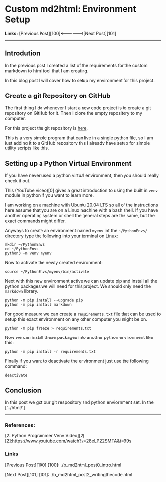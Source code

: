 # Custom md2html: Environment Setup 

**Links:** [Previous Post][100]<------>[Next Post][101]

___

## Introdution

In the previous post I created a list of the requirements for the custom markdown to html tool that I am creating.  

In this blog post I will cover how to setup my environment for this project. 

## Create a git Repository on GitHub

The first thing I do whenever I start a new code project is to create a git repository on GitHub for it. Then I clone the empty repository to my computer. 

For this project the git repository is [here](https://github.com/joey-public/MyScripts). 

This is a very simple program that can live in a single python file, so I am just adding it to a GitHub repository this I already have setup for simple utility scripts like this. 

## Setting up a Python Virtual Environment

If you have never used a python virtual environment, then you should really check it out.

This (YouTube video)[0] gives a great introduction to using the built in `venv` module in python if you want to learn more. 

I am working on a machine with Ubuntu 20.04 LTS so all of the instructions here assume that you are on a Linux machine with a bash shell. If you have another operating system or shell the general steps are the same, but the exact commands might differ. 

Anyways to create an environment named `myenv` int the `~/PythonEnvs/` directory type the following into your terminal on Linux:

```
mkdir ~/PythonEnvs
cd ~/PythonEnvs
python3 -m venv myenv
```

Now to activate the newly created environment:

```
source ~/PythonEnvs/myenv/bin/activate
```

Next with this new environment active we can update pip and install all the python packages we will need for this project. We should only need the `markdown` library. 

```
python -m pip install --upgrade pip
python -m pip install markdown
```

For good measure we can create a `requirements.txt` file that can be used to setup this exact environment on any other computer you might be on. 

```
python -m pip freeze > requirements.txt
```

Now we can install these packages into another python environment like this: 

```
python -m pip install -r requirements.txt 
```

Finally if you want to deactivate the environment just use the following command:

```
deactivate
```

## Conclusion
In this post we got our git respository and python enviornment set. In the ['../html/']
___

### References:

[2: Python Programmer Venv Video][2]
[2]:https://www.youtube.com/watch?v=28eLP22SMTA&t=99s

### Links

[Previous Post][100]
[100]: ./b_md2html_post0_intro.html

[Next Post][101]
[101]: ./b_md2html_post2_writingthecode.html
